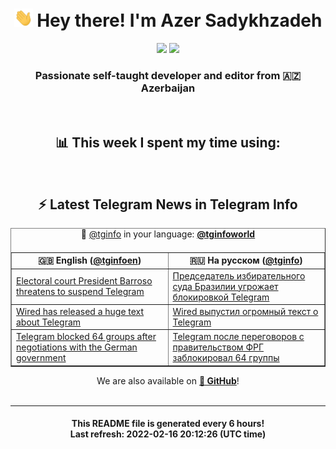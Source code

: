 <div align="center">
	<div>
		<h1>
      <img src="./assets/hi.gif" width="30px"> Hey there! I'm Azer Sadykhzadeh
    </h1>
    <img height="18" src="https://komarev.com/ghpvc/?username=sadykhzadeh&label=Views&color=2081c1&style=flat-square" />
		<a href="https://wakatime.com/@Azer"> <img height="18" src="https://wakatime.com/badge/user/f80ae27a-c328-426f-a381-bc84136e2dd6.svg" /> </a>
    <h3>
      Passionate self-taught developer and editor from 🇦🇿 Azerbaijan
    </h3>
  </div>
  <br>

<h2>📊 This week I spent my time using:</h2>

<!--START_SECTION:waka-->
<!--END_SECTION:waka-->

<br>

<h2>⚡️ Latest Telegram News in Telegram Info</h2>
  <table border>
		<tr>
			<th width="50%">🇬🇧 English (<a href="https://t.me/tginfoen">@tginfoen</a>)</th>
			<th>🇷🇺 На русском (<a href="https://t.me/tginfo">@tginfo</a>)</th>
		</tr>
		<caption>🚩 <a href="https://t.me/tginfo">@tginfo</a> in your language: <a href="https://t.me/tginfoworld"><b>@tginfoworld</b></a><caption/>
  <tr><td><a href="https://t.me/tginfoen/1355">Electoral court President Barroso threatens to suspend Telegram</a></td>
    <td><a href="https://t.me/tginfo/3235">Председатель избирательного суда Бразилии угрожает блокировкой Telegram</a></td></tr><tr><td><a href="https://t.me/tginfoen/1354">Wired has released a huge text about Telegram</a></td>
    <td><a href="https://t.me/tginfo/3234">‌Wired выпустил огромный текст о Telegram</a></td></tr><tr><td><a href="https://t.me/tginfoen/1353">Telegram blocked 64 groups after negotiations with the German government </a></td>
    <td><a href="https://t.me/tginfo/3233">Telegram после переговоров с правительством ФРГ заблокировал 64 группы</a></td></tr>
</table>
We are also available on <a href="https://github.com/tginfo"><b>🐙 GitHub</b></a>!
</div>

<br>
<hr>
<h4 align="center">This README file is generated <b>every 6 hours</b>!</br>Last refresh: <b>2022-02-16 20:12:26 (UTC time)</b></h4>
